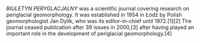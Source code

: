 _BIULETYN PERYGLACJALNY_ was a scientific journal covering research on periglacial geomorphology. It was established in 1954 in Łódź by Polish geomorphologist Jan Dylik, who was its editor-in-chief until 1972.[1][2] The journal ceased publication after 39 issues in 2000,[3] after having played an important role in the development of periglacial geomorphology.[4]
